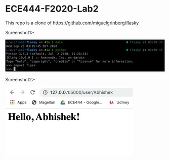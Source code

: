 # ECE444-F2020-Lab2

This repo is a clone of https://github.com/miguelgrinberg/flasky

Screenshot1:-

![Screenshot1](Screenshot1.jpeg)

Screenshot2:-

![Screenshot2](Screenshot2.jpeg)
